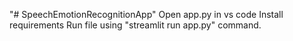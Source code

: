 "# SpeechEmotionRecognitionApp" 
Open app.py in vs code
Install requirements
Run file using "streamlit run app.py" command.

